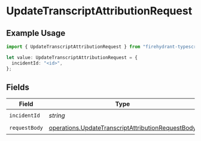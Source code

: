 # UpdateTranscriptAttributionRequest

## Example Usage

```typescript
import { UpdateTranscriptAttributionRequest } from "firehydrant-typescript-sdk/models/operations";

let value: UpdateTranscriptAttributionRequest = {
  incidentId: "<id>",
};
```

## Fields

| Field                                                                                                                  | Type                                                                                                                   | Required                                                                                                               | Description                                                                                                            |
| ---------------------------------------------------------------------------------------------------------------------- | ---------------------------------------------------------------------------------------------------------------------- | ---------------------------------------------------------------------------------------------------------------------- | ---------------------------------------------------------------------------------------------------------------------- |
| `incidentId`                                                                                                           | *string*                                                                                                               | :heavy_check_mark:                                                                                                     | N/A                                                                                                                    |
| `requestBody`                                                                                                          | [operations.UpdateTranscriptAttributionRequestBody](../../models/operations/updatetranscriptattributionrequestbody.md) | :heavy_check_mark:                                                                                                     | N/A                                                                                                                    |